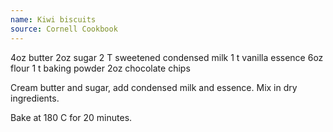 ```yaml
---
name: Kiwi biscuits
source: Cornell Cookbook
---
```


4oz butter
2oz sugar
2 T sweetened condensed milk
1 t vanilla essence
6oz flour
1 t baking powder
2oz chocolate chips

Cream butter and sugar, add condensed milk and essence. Mix in dry ingredients.

Bake at 180 C for 20 minutes.


